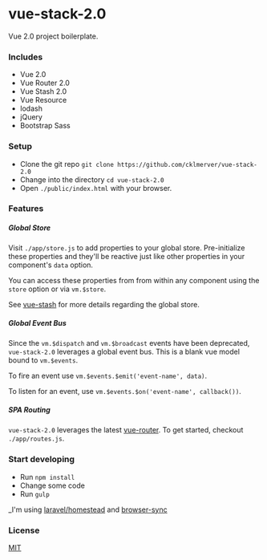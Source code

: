 # vue-stack-2.0
Vue 2.0 project boilerplate.

### Includes
* Vue 2.0
* Vue Router 2.0
* Vue Stash 2.0
* Vue Resource
* lodash
* jQuery
* Bootstrap Sass

### Setup
* Clone the git repo `git clone https://github.com/cklmerver/vue-stack-2.0`
* Change into the directory `cd vue-stack-2.0`
* Open `./public/index.html` with your browser.

### Features

##### Global Store
Visit `./app/store.js` to add properties to your global store. Pre-initialize these properties and they'll be reactive 
just like other properties in your component's `data` option.
 
You can access these properties from from within any component using the `store` option or via `vm.$store`. 
 
See [vue-stash](https://github.com/cklmercer/vue-stash) for more details regarding the global store.
 
##### Global Event Bus
Since the `vm.$dispatch` and `vm.$broadcast` events have been deprecated, `vue-stack-2.0` leverages a global event bus. 
This is a blank vue model bound to `vm.$events`. 

To fire an event use `vm.$events.$emit('event-name', data)`.

To listen for an event, use `vm.$events.$on('event-name', callback())`.

##### SPA Routing
`vue-stack-2.0` leverages the latest [vue-router](https://github.com/vuejs/vue-router). To get started, checkout
`./app/routes.js`.

### Start developing
* Run `npm install`
* Change some code
* Run `gulp`

_I'm using [laravel/homestead](https://github.com/laravel/homestead) and [browser-sync](https://github.com/JeffreyWay/laravel-elixir-browsersync-official)

### License
[MIT](http://opensource.org/licenses/MIT)
